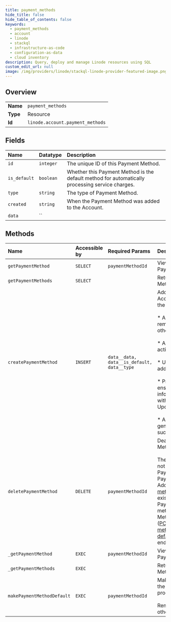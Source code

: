 ```yaml
---
title: payment_methods
hide_title: false
hide_table_of_contents: false
keywords:
  - payment_methods
  - account
  - linode    
  - stackql
  - infrastructure-as-code
  - configuration-as-data
  - cloud inventory
description: Query, deploy and manage Linode resources using SQL
custom_edit_url: null
image: /img/providers/linode/stackql-linode-provider-featured-image.png
---
```

  
    

## Overview
<table><tbody>
<tr><td><b>Name</b></td><td><code>payment_methods</code></td></tr>
<tr><td><b>Type</b></td><td>Resource</td></tr>
<tr><td><b>Id</b></td><td><code>linode.account.payment_methods</code></td></tr>
</tbody></table>

## Fields
| Name | Datatype | Description |
|:-----|:---------|:------------|
| `id` | `integer` | The unique ID of this Payment Method. |
| `is_default` | `boolean` | Whether this Payment Method is the default method for automatically processing service charges.<br /> |
| `type` | `string` | The type of Payment Method. |
| `created` | `string` | When the Payment Method was added to the Account. |
| `data` | `` |  |
## Methods
| Name | Accessible by | Required Params | Description |
|:-----|:--------------|:----------------|:------------|
| `getPaymentMethod` | `SELECT` | `paymentMethodId` | View the details of the specified Payment Method.<br /> |
| `getPaymentMethods` | `SELECT` |  | Returns a paginated list of Payment Methods for this Account.<br /> |
| `createPaymentMethod` | `INSERT` | `data__data, data__is_default, data__type` | Adds a Payment Method to your Account with the option to set it as the default method.<br /><br />* Adding a default Payment Method removes the default status from any other Payment Method.<br /><br />* An Account can have up to 6 active Payment Methods.<br /><br />* Up to 60 Payment Methods can be added each day.<br /><br />* Prior to adding a Payment Method, ensure that your billing address information is up-to-date<br />with a valid `zip` by using the Account Update ([PUT /account](/docs/api/account/#account-update)) endpoint.<br /><br />* A `payment_method_add` event is generated when a payment is successfully submitted.<br /> |
| `deletePaymentMethod` | `DELETE` | `paymentMethodId` | Deactivate the specified Payment Method.<br /><br />The default Payment Method can not be deleted. To add a new default Payment Method, access the Payment Method<br />Add ([POST /account/payment-methods](/docs/api/account/#payment-method-add)) endpoint. To designate an existing<br />Payment Method as the default method, access the Payment Method Make Default<br />([POST /account/payment-methods/&#123;paymentMethodId&#125;/make-default](/docs/api/account/#payment-method-make-default))<br />endpoint.<br /> |
| `_getPaymentMethod` | `EXEC` | `paymentMethodId` | View the details of the specified Payment Method.<br /> |
| `_getPaymentMethods` | `EXEC` |  | Returns a paginated list of Payment Methods for this Account.<br /> |
| `makePaymentMethodDefault` | `EXEC` | `paymentMethodId` | Make the specified Payment Method the default method for automatically processing payments.<br /><br />Removes the default status from any other Payment Method.<br /> |
